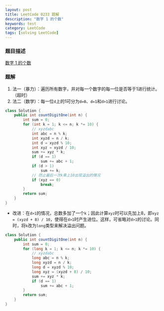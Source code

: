 ```yaml
---
layout: post
title: LeetCode 0233 题解
description: "数字 1 的个数"
keywords: test
category: LeetCode
tags: [solving LeetCode]
---
```


### 题目描述
[数字 1 的个数](https://leetcode-cn.com/problems/number-of-digit-one/)

### 题解
1. 法一（暴力）：遍历所有数字，并对每一个数字的每一位是否等于1进行统计。（超时）
2. 法二（数学）：每一位`d`上的1可分为`d=0`、`d=1`和`d>1`进行讨论。
```java
class Solution {
    public int countDigitOne(int n) {
        int sum = 0;
        for (int k = 1; k <= n; k *= 10) {
            // xyzdabc
            int abc = n % k;
            int xyzd = n / k;
            int d = xyzd % 10;
            int xyz = xyzd / 10;
            sum += xyz * k;
            if (d == 1)
                sum += abc + 1;
            if (d > 1)
                sum += k;
            // 防止最后一次k乘上10出现溢出的情况
            if (xyz == 0)
                break;
        }
        return sum;
    }
}
```
* 改进：在`d>1`的情况，总数多加了一个`k`；因此计算`xyz`时可以先加上8，即`xyz = (xyzd + 8) / 10`，使得在`d>1`时产生进位。这样，可省略对`d>1`的讨论。同时，将`k`改为`long`类型来解决溢出问题。
```java
class Solution {
    public int countDigitOne(int n) {
        int sum = 0;
        for (long k = 1; k <= n; k *= 10) {
            // xyzdabc
            long abc = n % k;
            long xyzd = n / k;
            long d = xyzd % 10;
            long xyz = (xyzd + 8) / 10;
            sum += xyz * k;
            if (d == 1)
                sum += abc + 1;
        }
        return sum;
    }
}
```
